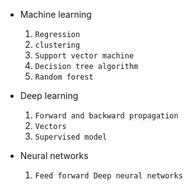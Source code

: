 * Machine learning
  1. `Regression`
  2. `clustering`
  3. `Support vector machine`
  4. `Decision tree algorithm`
  5. `Random forest`

* Deep learning
  1. `Forward and backward propagation`
  2. `Vectors`
  3. `Supervised model`

* Neural networks
  1. `Feed forward Deep neural networks`

